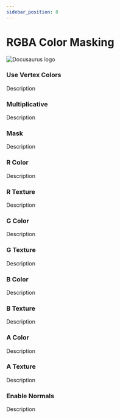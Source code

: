 ```yaml
---
sidebar_position: 8
---
```


# RGBA Color Masking

![Docusaurus logo](/img/CirclelogoBig.png)

### Use Vertex Colors

Description

### Multiplicative

Description

### Mask

Description

### R Color

Description

### R Texture

Description

### G Color

Description

### G Texture

Description

### B Color

Description

### B Texture

Description

### A Color

Description

### A Texture

Description

### Enable Normals

Description